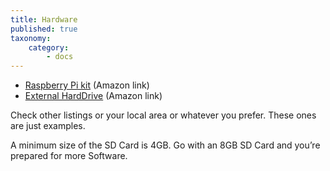 ```yaml
---
title: Hardware
published: true
taxonomy:
    category:
        - docs
---
```


*  [Raspberry Pi kit](https://www.amazon.co.uk/Raspberry-Pi-Official-Desktop-Starter/dp/B01CSD1WV2/ref=pd_sbs_147_6?_encoding=UTF8&refRID=K495HWW1N1DTDKP7G09Q&th=1) (Amazon link)
* [External HardDrive](https://www.amazon.co.uk/Seagate-Expansion-Desktop-External-PlayStation/dp/B00UNA1ICQ/ref=sr_1_6?s=computers&ie=UTF8&qid=1520925541&sr=1-6&keywords=external%2Bhard%2Bdrives%2B2tb&dpID=418ChT27VTL&preST=_SY300_QL70_&dpSrc=srch&th=1) (Amazon link)

Check other listings or your local area or whatever you prefer. These ones are just examples.

A minimum size of the SD Card is 4GB. Go with an 8GB SD Card and you’re prepared for more Software.